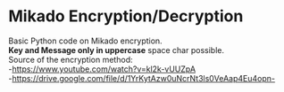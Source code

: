 # Mikado Encryption/Decryption

Basic Python code on Mikado encryption.  
**Key and Message only in uppercase** space char possible.  
Source of the encryption method:  
  -https://www.youtube.com/watch?v=kl2k-vUUZpA  
  -https://drive.google.com/file/d/1YrKytAzw0uNcrNt3ls0VeAap4Eu4opn-
